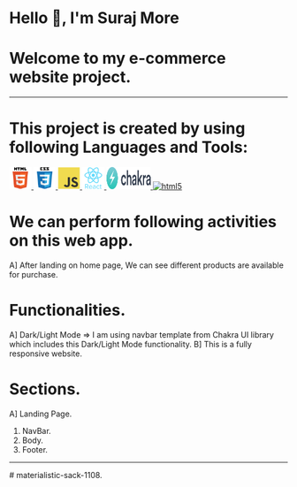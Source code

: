 # Hello 👋, I'm Suraj More
# Welcome to my e-commerce website project.
<hr/>
<h1> This project is created by using following Languages and Tools: </h1>
<p align="left"> 
  <a href="https://www.w3.org/html/" target="_blank" rel="noreferrer"> <img src="https://raw.githubusercontent.com/devicons/devicon/master/icons/html5/html5-original-wordmark.svg" alt="html5" width="40" height="40"/> </a> 
  <a href="https://www.w3schools.com/css/" target="_blank" rel="noreferrer"> <img src="https://raw.githubusercontent.com/devicons/devicon/master/icons/css3/css3-original-wordmark.svg" alt="css3" width="40" height="40"/> </a> 
  <a href="https://developer.mozilla.org/en-US/docs/Web/JavaScript" target="_blank" rel="noreferrer"> <img src="https://raw.githubusercontent.com/devicons/devicon/master/icons/javascript/javascript-original.svg" alt="javascript" width="40" height="40"/> </a> <a href="https://reactjs.org/" target="_blank" rel="noreferrer"> <img src="https://raw.githubusercontent.com/devicons/devicon/master/icons/react/react-original-wordmark.svg" alt="react" width="40" height="40"/> </a> 
    <a href="https://www.w3.org/html/" target="_blank" rel="noreferrer">
    <img src="https://raw.githubusercontent.com/chakra-ui/chakra-ui/main/media/logo-colored@2x.png?raw=true" alt="html5" width="80" height="40"/> </a> 
      <a href="https://www.w3.org/html/" target="_blank" rel="noreferrer">
    <img src="https://camo.githubusercontent.com/272811d860f3fab0dd8ff0690e2ca36afbf0c96ad44100b8d42dfdce8511679b/68747470733a2f2f6178696f732d687474702e636f6d2f6173736574732f6c6f676f2e737667" alt="html5" width="80" height="40"/> </a> 
</p>


# We can perform following activities on this web app.
A] After landing on home page, We can see different products are available for purchase. 

# Functionalities.
A] Dark/Light Mode => I am using navbar template from Chakra UI library which includes this Dark/Light Mode functionality.
B] This is a fully responsive website. 

# Sections. 
A] Landing Page.
   1) NavBar.
   2) Body.
   3) Footer.

<hr/>
# materialistic-sack-1108.
